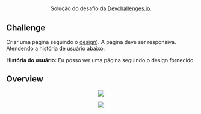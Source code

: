 <h1 align="center"></h1>

<div align="center">
   Solução do desafio da <a href="http://devchallenges.io" target="_blank">Devchallenges.io</a>.
</div>

## Challenge

Criar uma página seguindo o [design]()). A página deve ser responsiva. Atendendo a história de usuário abaixo:

**História do usuário:** Eu posso ver uma página seguindo o design fornecido.

## Overview

<p align="center">
    <img src="solution/screen-desktop.png">
</p>

<p align="center" >
    <img src="solution/screen-mobile1.png">
</p>


